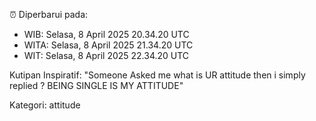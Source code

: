 ⏰ Diperbarui pada:
- WIB: Selasa, 8 April 2025 20.34.20 UTC
- WITA: Selasa, 8 April 2025 21.34.20 UTC
- WIT: Selasa, 8 April 2025 22.34.20 UTC

Kutipan Inspiratif:
"Someone Asked me what is UR attitude then i simply replied ? BEING SINGLE IS MY ATTITUDE"


Kategori: attitude


